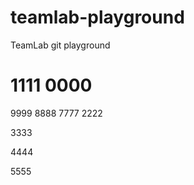 # teamlab-playground
TeamLab git playground



1111
0000
======
9999
8888
7777
2222

3333

4444

5555
